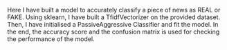 Here I have built a model to accurately classify a piece of news as REAL or FAKE. Using sklearn, I have built a TfidfVectorizer on the provided dataset. Then, I have initialised a PassiveAggressive Classifier and fit the model. In the end, the accuracy score and the confusion matrix is used for checking the performance of the model.

